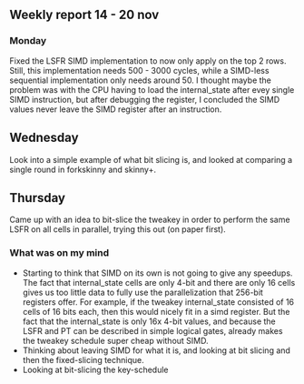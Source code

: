 ## Weekly report 14 - 20 nov

### Monday

Fixed the LSFR SIMD implementation to now only apply on the top 2 rows. Still, this implementation needs 500 - 3000
cycles, while a SIMD-less sequential implementation only needs around 50. I thought maybe the problem was with the CPU
having to load the internal_state after evey single SIMD instruction, but after debugging the register, I concluded the SIMD
values never leave the SIMD register after an instruction.

## Wednesday

Look into a simple example of what bit slicing is, and looked at comparing a single round in forkskinny and skinny+.

## Thursday 
Came up with an idea to bit-slice the tweakey in order to perform the same LSFR on all cells in parallel,
trying this out (on paper first).

### What was on my mind

- Starting to think that SIMD on its own is not going to give any speedups. The fact that internal_state cells are only 4-bit
  and there are only 16 cells gives us too little data to fully use the parallelization that 256-bit registers offer.
  For example, if the tweakey internal_state consisted of 16 cells of 16 bits each, then this would nicely fit in a simd
  register. But the fact that the internal_state is only 16x 4-bit values, and because the LSFR and PT can be described in simple
  logical gates, already makes the tweakey schedule super cheap without SIMD.
- Thinking about leaving SIMD for what it is, and looking at bit slicing and then the fixed-slicing technique.
- Looking at bit-slicing the key-schedule